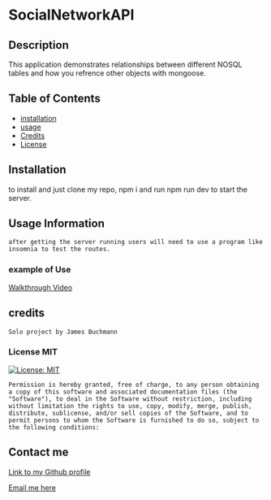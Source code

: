 # SocialNetworkAPI

## Description
 This application demonstrates relationships between different NOSQL tables and how you refrence other objects with mongoose.
## Table of Contents
- [installation](#installation)
- [usage](#usage)
- [Credits](#credits)
- [License](#license)

## Installation
   to install and just clone my repo, npm i and run npm run dev to start the server.
## Usage Information
    after getting the server running users will need to use a program like insomnia to test the routes.
### example of Use
[Walkthrough Video](https://www.youtube.com/watch?v=6Ge-2PF1x_s)





## credits
    Solo project by James Buchmann
### License MIT
[![License: MIT](https://img.shields.io/badge/License-MIT-yellow.svg)](https://opensource.org/licenses/MIT)

    Permission is hereby granted, free of charge, to any person obtaining a copy of this software and associated documentation files (the "Software"), to deal in the Software without restriction, including without limitation the rights to use, copy, modify, merge, publish, distribute, sublicense, and/or sell copies of the Software, and to permit persons to whom the Software is furnished to do so, subject to the following conditions:
## Contact me
   [Link to my Github profile](https://github.com/jbuck123)

   [Email me here](mailto:admin@cloudhadoop.com)
